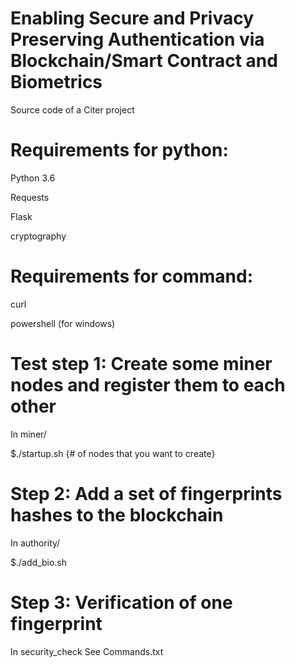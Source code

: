 # Enabling Secure and Privacy Preserving Authentication via Blockchain/Smart Contract and Biometrics
Source code of a Citer project

# Requirements for python:
Python 3.6

Requests

Flask

cryptography

# Requirements for command:
curl

powershell (for windows)

# Test step 1: Create some miner nodes and register them to each other
In miner/

$./startup.sh {# of nodes that you want to create}

# Step 2: Add a set of fingerprints hashes to the blockchain
In authority/

$./add_bio.sh

# Step 3: Verification of one fingerprint
In security_check
See Commands.txt
